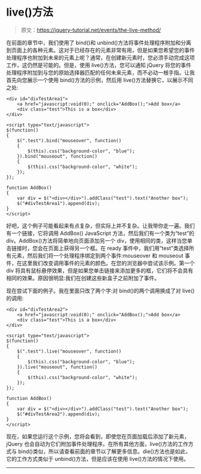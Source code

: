 # live()方法

> 原文：<https://jquery-tutorial.net/events/the-live-method/>

在前面的章节中，我们使用了 bind()和 unbind()方法将事件处理程序附加和分离到页面上的各种元素。这对于已经存在的元素非常有用，但是如果您希望您的事件处理程序也附加到未来的元素上呢？通常，在创建新元素时，您必须手动完成这项工作，这仍然是可能的。但是，使用 live()方法，您可以通知 jQuery 将您的事件处理程序附加到与您的原始选择器匹配的任何未来元素，而不必动一根手指。让我首先向您展示一个使用 bind()方法的示例，然后用 live()方法替换它，以展示不同之处:

```
<div id="divTestArea1">
	<a href="javascript:void(0);" onclick="AddBox();">Add box</a>
	<div class="test">This is a box</div>
</div>

<script type="text/javascript">
$(function()
{
	$(".test").bind("mouseover", function()
	{
		$(this).css("background-color", "blue");
	}).bind("mouseout", function()
	{
		$(this).css("background-color", "white");
	});
});

function AddBox()
{
	var div = $("<div></div>").addClass("test").text("Another box");
	$("#divTestArea1").append(div);
}
</script>
```

好吧，这个例子可能看起来有点复杂，但实际上并不复杂。让我带你走一遍。我们有一个链接，它将调用 AddBox() JavaScript 方法，然后我们有一个类为“test”的 div。AddBox()方法将简单地向页面添加另一个 div，使用相同的类，这样当您单击链接时，您会在页面上获得另一个框。在 ready 事件中，我们用“test”类选择所有元素，然后我们将一个处理程序绑定到两个事件:mouseover 和 mouseout 事件，在这里我们改变调用事件的元素的颜色。在您的浏览器中尝试该示例。第一个 div 将具有鼠标悬停效果，但是如果您单击链接来添加更多的框，它们将不会具有相同的效果。原因很明显:我们在创建这些新盒子之前附加了事件。

现在尝试下面的例子。我在里面只改了两个字:对 bind()的两个调用换成了对 live()的调用:

```
<div id="divTestArea2">
	<a href="javascript:void(0);" onclick="AddBox();">Add box</a>
	<div class="test">This is a box</div>
</div>

<script type="text/javascript">
$(function()
{
	$(".test").live("mouseover", function()
	{
		$(this).css("background-color", "blue");
	}).live("mouseout", function()
	{
		$(this).css("background-color", "white");
	});
});

function AddBox()
{
	var div = $("<div></div>").addClass("test").text("Another box");
	$("#divTestArea2").append(div);
}
</script>
```

现在，如果您运行这个示例，您将会看到，即使您在页面加载后添加了新元素，jQuery 也会自动为它们附加事件处理程序。在所有其他方面，live()方法的工作方式与 bind()类似，所以请查看前面的章节以了解更多信息。die()方法也是如此，它的工作方式类似于 unbind()方法，但是应该在使用 live()方法的情况下使用。

* * *